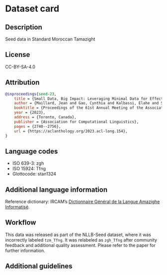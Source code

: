 # Dataset card

## Description

Seed data in Standard Moroccan Tamazight

## License

CC-BY-SA-4.0

## Attribution

```bibtex
@inproceedings{seed-23,
    title = {Small Data, Big Impact: Leveraging Minimal Data for Effective Machine Translation},
    author = {Maillard, Jean and Gao, Cynthia and Kalbassi, Elahe and Sadagopan, Kaushik Ram and Goswami, Vedanuj and Koehn, Philipp and Fan, Angela and Guzmán, Francisco},
    booktitle = {Proceedings of the 61st Annual Meeting of the Association for Computational Linguistics (Volume 1: Long Papers)},
    year = {2023},
    address = {Toronto, Canada},
    publisher = {Association for Computational Linguistics},
    pages = {2740--2756},
    url = {https://aclanthology.org/2023.acl-long.154},
}
```

## Language codes

* ISO 639-3: zgh
* ISO 15924: Tfng
* Glottocode: stan1324

## Additional language information

Reference dictionary: IRCAM’s [Dictionnaire Général de la Langue Amazighe Informatisé](https://tal.ircam.ma/dglai/lexieam.php).

## Workflow

This data was released as part of the NLLB-Seed dataset, where it was incorrectly labeled `tzm_Tfng`. It was relabeled as `zgh_Tfng` after community feedback and additional quality assessment. Please refer to the paper for further information.

## Additional guidelines
